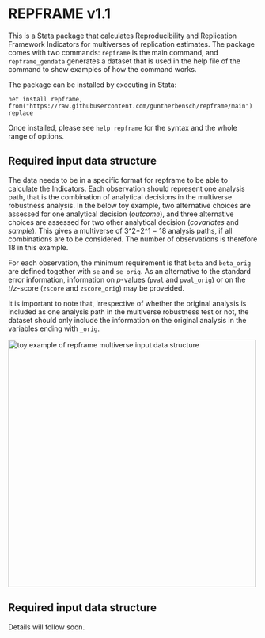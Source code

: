 # REPFRAME v1.1

This is a Stata package that calculates Reproducibility and Replication Framework Indicators for multiverses of replication estimates. The package comes with two commands: `repframe` is the main command, and `repframe_gendata` generates a dataset that is used in the help file of the command to show examples of how the command works. 

The package can be installed by executing in Stata:
```
net install repframe, from("https://raw.githubusercontent.com/guntherbensch/repframe/main") replace
```

Once installed, please see `help repframe` for the syntax and the whole range of options.


## Required input data structure

The data needs to be in a specific format for repframe to be able to calculate the Indicators. Each observation should represent one analysis path, that is the combination of analytical decisions in the multiverse robustness analysis. 
In the below toy example, two alternative choices are assessed for one analytical decision (*outcome*), and three alternative choices are assessed for two other analytical decision (*covariates* and *sample*). This gives a multiverse of 3^2*2^1 = 18 analysis paths, if all combinations are to be considered. The number of observations is therefore 18 in this example.

For each observation, the minimum requirement is that `beta` and `beta_orig` are defined together with `se` and `se_orig`. As an alternative to the standard error information, information on *p*-values (`pval` and `pval_orig`) or on the *t*/*z*-score (`zscore` and `zscore_orig`) may be proveided.  

It is important to note that, irrespective of whether the original analysis is included as one analysis path in the multiverse robustness test or not, the dataset should only include the information on the original analysis in the variables ending with `_orig`.

<img width="500" alt="toy example of repframe multiverse input data structure" src="https://github.com/guntherbensch/repframe/assets/128997073/a7856668-c22b-4783-a2a4-7b1aea2d3c8b">

## Required input data structure

Details will follow soon.
